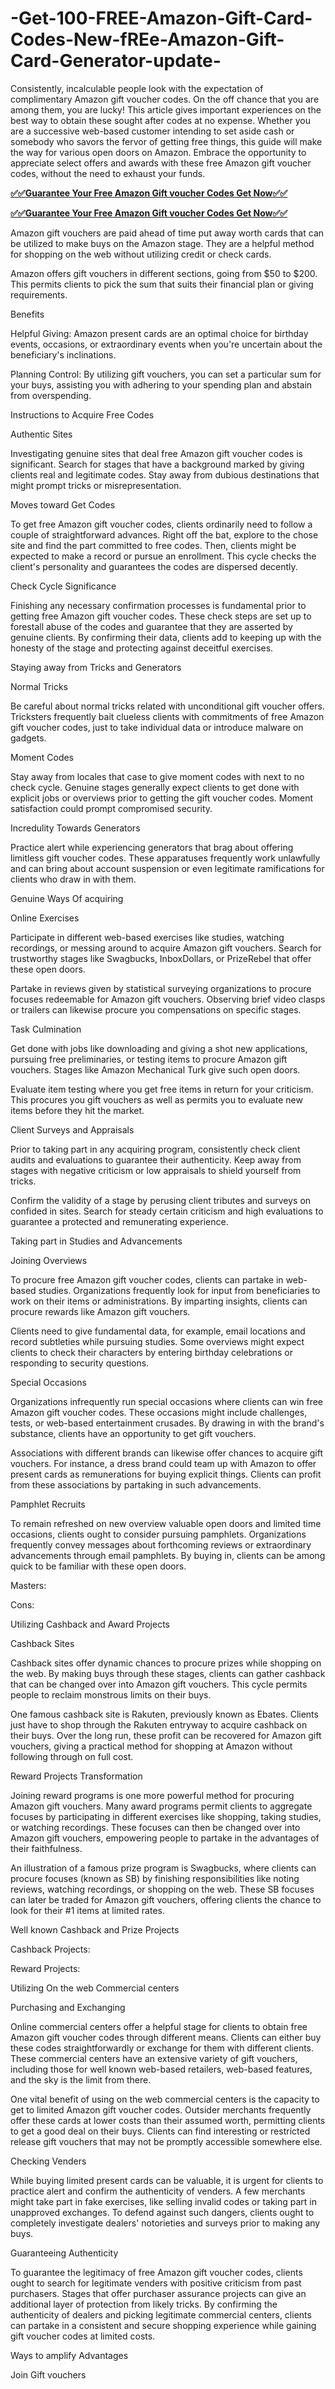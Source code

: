 # -Get-100-FREE-Amazon-Gift-Card-Codes-New-fREe-Amazon-Gift-Card-Generator-update-
Consistently, incalculable people look with the expectation of complimentary Amazon gift voucher codes. On the off chance that you are among them, you are lucky! This article gives important experiences on the best way to obtain these sought after codes at no expense. Whether you are a successive web-based customer intending to set aside cash or somebody who savors the fervor of getting free things, this guide will make the way for various open doors on Amazon. Embrace the opportunity to appreciate select offers and awards with these free Amazon gift voucher codes, without the need to exhaust your funds.

**[✅✅Guarantee Your Free Amazon Gift voucher Codes Get Now✅✅](https://tinyurl.com/gift-card-zone-2024)**

**[✅✅Guarantee Your Free Amazon Gift voucher Codes Get Now✅✅](https://tinyurl.com/gift-card-zone-2024)**


Amazon gift vouchers are paid ahead of time put away worth cards that can be utilized to make buys on the Amazon stage. They are a helpful method for shopping on the web without utilizing credit or check cards.

Amazon offers gift vouchers in different sections, going from $50 to $200. This permits clients to pick the sum that suits their financial plan or giving requirements.

Benefits

Helpful Giving: Amazon present cards are an optimal choice for birthday events, occasions, or extraordinary events when you're uncertain about the beneficiary's inclinations.

Planning Control: By utilizing gift vouchers, you can set a particular sum for your buys, assisting you with adhering to your spending plan and abstain from overspending.

Instructions to Acquire Free Codes

Authentic Sites

Investigating genuine sites that deal free Amazon gift voucher codes is significant. Search for stages that have a background marked by giving clients real and legitimate codes. Stay away from dubious destinations that might prompt tricks or misrepresentation.

Moves toward Get Codes

To get free Amazon gift voucher codes, clients ordinarily need to follow a couple of straightforward advances. Right off the bat, explore to the chose site and find the part committed to free codes. Then, clients might be expected to make a record or pursue an enrollment. This cycle checks the client's personality and guarantees the codes are dispersed decently.

Check Cycle Significance

Finishing any necessary confirmation processes is fundamental prior to getting free Amazon gift voucher codes. These check steps are set up to forestall abuse of the codes and guarantee that they are asserted by genuine clients. By confirming their data, clients add to keeping up with the honesty of the stage and protecting against deceitful exercises.

Staying away from Tricks and Generators

Normal Tricks

Be careful about normal tricks related with unconditional gift voucher offers. Tricksters frequently bait clueless clients with commitments of free Amazon gift voucher codes, just to take individual data or introduce malware on gadgets.

Moment Codes

Stay away from locales that case to give moment codes with next to no check cycle. Genuine stages generally expect clients to get done with explicit jobs or overviews prior to getting the gift voucher codes. Moment satisfaction could prompt compromised security.

Incredulity Towards Generators

Practice alert while experiencing generators that brag about offering limitless gift voucher codes. These apparatuses frequently work unlawfully and can bring about account suspension or even legitimate ramifications for clients who draw in with them.

Genuine Ways Of acquiring

Online Exercises

Participate in different web-based exercises like studies, watching recordings, or messing around to acquire Amazon gift vouchers. Search for trustworthy stages like Swagbucks, InboxDollars, or PrizeRebel that offer these open doors.

Partake in reviews given by statistical surveying organizations to procure focuses redeemable for Amazon gift vouchers. Observing brief video clasps or trailers can likewise procure you compensations on specific stages.

Task Culmination

Get done with jobs like downloading and giving a shot new applications, pursuing free preliminaries, or testing items to procure Amazon gift vouchers. Stages like Amazon Mechanical Turk give such open doors.

Evaluate item testing where you get free items in return for your criticism. This procures you gift vouchers as well as permits you to evaluate new items before they hit the market.

Client Surveys and Appraisals

Prior to taking part in any acquiring program, consistently check client audits and evaluations to guarantee their authenticity. Keep away from stages with negative criticism or low appraisals to shield yourself from tricks.

Confirm the validity of a stage by perusing client tributes and surveys on confided in sites. Search for steady certain criticism and high evaluations to guarantee a protected and remunerating experience.

Taking part in Studies and Advancements

Joining Overviews

To procure free Amazon gift voucher codes, clients can partake in web-based studies. Organizations frequently look for input from beneficiaries to work on their items or administrations. By imparting insights, clients can procure rewards like Amazon gift vouchers.

Clients need to give fundamental data, for example, email locations and record subtleties while pursuing studies. Some overviews might expect clients to check their characters by entering birthday celebrations or responding to security questions.

Special Occasions

Organizations infrequently run special occasions where clients can win free Amazon gift voucher codes. These occasions might include challenges, tests, or web-based entertainment crusades. By drawing in with the brand's substance, clients have an opportunity to get gift vouchers.

Associations with different brands can likewise offer chances to acquire gift vouchers. For instance, a dress brand could team up with Amazon to offer present cards as remunerations for buying explicit things. Clients can profit from these associations by partaking in such advancements.

Pamphlet Recruits

To remain refreshed on new overview valuable open doors and limited time occasions, clients ought to consider pursuing pamphlets. Organizations frequently convey messages about forthcoming reviews or extraordinary advancements through email pamphlets. By buying in, clients can be among quick to be familiar with these open doors.

Masters:

Cons:

Utilizing Cashback and Award Projects

Cashback Sites

Cashback sites offer dynamic chances to procure prizes while shopping on the web. By making buys through these stages, clients can gather cashback that can be changed over into Amazon gift vouchers. This cycle permits people to reclaim monstrous limits on their buys.

One famous cashback site is Rakuten, previously known as Ebates. Clients just have to shop through the Rakuten entryway to acquire cashback on their buys. Over the long run, these profit can be recovered for Amazon gift vouchers, giving a practical method for shopping at Amazon without following through on full cost.

Reward Projects Transformation

Joining reward programs is one more powerful method for procuring Amazon gift vouchers. Many award programs permit clients to aggregate focuses by participating in different exercises like shopping, taking studies, or watching recordings. These focuses can then be changed over into Amazon gift vouchers, empowering people to partake in the advantages of their faithfulness.

An illustration of a famous prize program is Swagbucks, where clients can procure focuses (known as SB) by finishing responsibilities like noting reviews, watching recordings, or shopping on the web. These SB focuses can later be traded for Amazon gift vouchers, offering clients the chance to look for their #1 items at limited rates.

Well known Cashback and Prize Projects

Cashback Projects:

Reward Projects:

Utilizing On the web Commercial centers

Purchasing and Exchanging

Online commercial centers offer a helpful stage for clients to obtain free Amazon gift voucher codes through different means. Clients can either buy these codes straightforwardly or exchange for them with different clients. These commercial centers have an extensive variety of gift vouchers, including those for well known web-based retailers, web-based features, and the sky is the limit from there.

One vital benefit of using on the web commercial centers is the capacity to get to limited Amazon gift voucher codes. Outsider merchants frequently offer these cards at lower costs than their assumed worth, permitting clients to get a good deal on their buys. Clients can find interesting or restricted release gift vouchers that may not be promptly accessible somewhere else.

Checking Venders

While buying limited present cards can be valuable, it is urgent for clients to practice alert and confirm the authenticity of venders. A few merchants might take part in fake exercises, like selling invalid codes or taking part in unapproved exchanges. To defend against such dangers, clients ought to completely investigate dealers' notorieties and surveys prior to making any buys.

Guaranteeing Authenticity

To guarantee the legitimacy of free Amazon gift voucher codes, clients ought to search for legitimate venders with positive criticism from past purchasers. Stages that offer purchaser assurance projects can give an additional layer of protection from likely tricks. By confirming the authenticity of dealers and picking legitimate commercial centers, clients can partake in a consistent and secure shopping experience while gaining gift voucher codes at limited costs.

Ways to amplify Advantages

Join Gift vouchers

